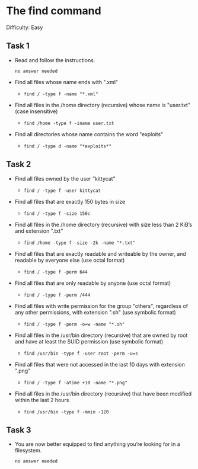 # The find command

Difficulty: Easy

## Task 1

- Read and follow the instructions.

	  no answer needed

- Find all files whose name ends with ".xml"

	- `find / -type f -name "*.xml"`

- Find all files in the /home directory (recursive) whose name is "user.txt" (case insensitive)

	- `find /home -type f -iname user.txt`

- Find all directories whose name contains the word "exploits"

	- `find / -type d -name "*exploits*"`

## Task 2

- Find all files owned by the user "kittycat"

	- `find / -type f -user kittycat`

- Find all files that are exactly 150 bytes in size

	- `find / -type f -size 150c`

- Find all files in the /home directory (recursive) with size less than 2 KiB’s and extension ".txt"

	- `find /home -type f -size -2k -name "*.txt"`

- Find all files that are exactly readable and writeable by the owner, and readable by everyone else (use octal format)

	- `find / -type f -perm 644`

- Find all files that are only readable by anyone (use octal format)

	- `find / -type f -perm /444`

- Find all files with write permission for the group "others", regardless of any other permissions, with extension ".sh" (use symbolic format)

	- `find / -type f -perm -o=w -name "*.sh"`

- Find all files in the /usr/bin directory (recursive) that are owned by root and have at least the SUID permission (use symbolic format)

	- `find /usr/bin -type f -user root -perm -u=s`

- Find all files that were not accessed in the last 10 days with extension ".png"

	- `find / -type f -atime +10 -name "*.png"`

- Find all files in the /usr/bin directory (recursive) that have been modified within the last 2 hours

	- `find /usr/bin -type f -mmin -120`

## Task 3

- You are now better equipped to find anything you’re looking for in a filesystem.

	  no answer needed

